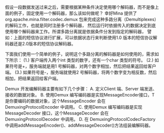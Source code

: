 假设一段数据发送过来之后，需要根据某种条件决定使用哪个解码器，而不是像上面的例子，固定使用一个解码器，那么该如何做呢？
幸好Mina 提供了org.apache.mina.filter.codec.demux 包来完成这种多路分离（Demultiplexes）的解码工作，也就是同时注册多个解码器，
然后运行时依据传入的数据决定到底使用哪个解码器来工作。所谓多路分离就是依据条件分发到指定的解码器，
譬如：上面的短信协议进行扩展，可以依据状态行来判断使用1.0 版本的短信协议解码器还是2.0版本的短信协议解码器。

下面我们使用一个简单的例子，说明这个多路分离的解码器是如何使用的，需求如下所示：
(1.) 客户端传入两个int 类型的数字，还有一个char 类型的符号。
(2.) 如果符号是+，服务端就是用1 号解码器，对两个数字相加，然后把结果返回给客户端。
(3.) 如果符号是-，服务端就使用2 号解码器，将两个数字变为相反数，然后相加，把结果返回给客户端。

Demux 开发编解码器主要有如下几个步骤：
A. 定义Client 端、Server 端发送、接收的数据对象。
B. 使用Demux 编写编码器是实现MessageEncoder接口，T 是你要编码的数据对象，这个MessageEncoder 会在DemuxingProtocolEncoder 中调用。
C. 使用Demux 编写编码器是实现MessageDecoder 接口，这个MessageDecoder 会在DemuxingProtocolDecoder 中调用。
D. 在 DemuxingProtocolCodecFactory 中调用addMessageEncoder()、addMessageDecoder()方法组装编解码器。
